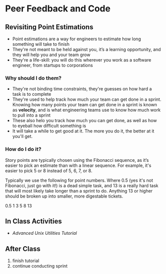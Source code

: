 # Peer Feedback and Code

## Revisiting Point Estimations

- Point estimations are a way for engineers to estimate how long something will take to finish
- They're not meant to be held against you, it’s a learning opportunity, and they will help you and your team grow
- They're a life-skill: you will do this wherever you work as a software engineer, from startups to corporations

### Why should I do them?

- They're not binding time constraints, they're guesses on how hard a task is to complete
- They're used to help track how much your team can get done in a sprint. Knowing how many points your team can get done in a sprint is known as **velocity**, and is what engineering teams use to know how much work to pull into a sprint
- These also helo you track how much you can get done, as well as how to eyeball how difficult something is
- It will take a while to get good at it. The more you do it, the better at it you'll get.

### How do I do it?

Story points are typically chosen using the Fibonacci sequence, as it’s easier to pick an estimate than with a linear sequence. For example, it's easier to pick 5 or 8 instead of 5, 6, 7, or 8.

Typically we use the following for point numbers. Where 0.5 (yes it's not Fibonacci, just go with it!) is a dead simple task, and 13 is a really hard task that will most likely take longer than a sprint to do. Anything 13 or higher should be broken up into smaller, more digestable tickets.

0.5    1    3    5    8    13

## In Class Activities

- *Advanced Unix Utilities Tutorial* 

## After Class

  1. finish tutorial
  1. continue conducting sprint


